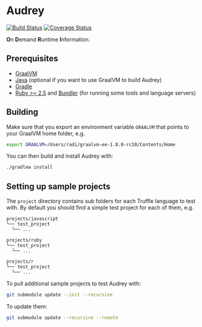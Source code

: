 Audrey
======

[![Build Status](https://travis-ci.com/rathrio/audrey.svg?branch=master)](https://travis-ci.com/rathrio/audrey)
[![Coverage Status](https://coveralls.io/repos/github/rathrio/audrey/badge.svg?branch=master)](https://coveralls.io/github/rathrio/audrey?branch=master)

**O**n **D**emand **R**untime **I**nformation.

Prerequisites
-------------

* [GraalVM](https://www.graalvm.org/downloads/)
* [Java](https://www.java.com/en/download/) (optional if you want to use GraalVM
    to build Audrey)
* [Gradle](https://gradle.org/install/)
* [Ruby >= 2.5](https://www.ruby-lang.org/en/documentation/installation/) and [Bundler](https://bundler.io) (for running some tools and language servers)

Building
--------

Make sure that you export an environment variable `GRAALVM` that points to your
GraalVM home folder, e.g.

```bash
export GRAALVM=/Users/radi/graalvm-ee-1.0.0-rc10/Contents/Home
```

You can then build and install Audrey with:

```bash
./gradlew install
```

Setting up sample projects
--------------------------

The `project` directory contains sub folders for each Truffle language to test
with. By default you should find a simple test project for each of them, e.g.

```
projects/javascript
└── test_project
  └── ...

projects/ruby
└── test_project
  └── ...

projects/r
└── test_project
  └── ...
```

To pull additional sample projects to test Audrey with:

```bash
git submodule update --init --recursive
```

To update them:

```bash
git submodule update --recursive --remote
```

